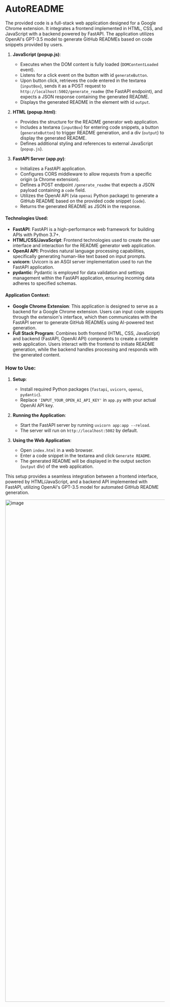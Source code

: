 # AutoREADME

The provided code is a full-stack web application designed for a Google Chrome extension. It integrates a frontend implemented in HTML, CSS, and JavaScript with a backend powered by FastAPI. The application utilizes OpenAI's GPT-3.5 model to generate GitHub READMEs based on code snippets provided by users.

1. **JavaScript (popup.js)**:
   - Executes when the DOM content is fully loaded (`DOMContentLoaded` event).
   - Listens for a click event on the button with id `generateButton`.
   - Upon button click, retrieves the code entered in the textarea (`inputBox`), sends it as a POST request to `http://localhost:5002/generate_readme` (the FastAPI endpoint), and expects a JSON response containing the generated README.
   - Displays the generated README in the element with id `output`.

2. **HTML (popup.html)**:
   - Provides the structure for the README generator web application.
   - Includes a textarea (`inputBox`) for entering code snippets, a button (`generateButton`) to trigger README generation, and a div (`output`) to display the generated README.
   - Defines additional styling and references to external JavaScript (`popup.js`).

3. **FastAPI Server (app.py)**:
   - Initializes a FastAPI application.
   - Configures CORS middleware to allow requests from a specific origin (a Chrome extension).
   - Defines a POST endpoint `/generate_readme` that expects a JSON payload containing a `code` field.
   - Utilizes the OpenAI API (via `openai` Python package) to generate a GitHub README based on the provided code snippet (`code`).
   - Returns the generated README as JSON in the response.

#### Technologies Used:
- **FastAPI**: FastAPI is a high-performance web framework for building APIs with Python 3.7+.
- **HTML/CSS/JavaScript**: Frontend technologies used to create the user interface and interaction for the README generator web application.
- **OpenAI API**: Provides natural language processing capabilities, specifically generating human-like text based on input prompts.
- **uvicorn**: Uvicorn is an ASGI server implementation used to run the FastAPI application.
- **pydantic**: Pydantic is employed for data validation and settings management within the FastAPI application, ensuring incoming data adheres to specified schemas.

#### Application Context:
- **Google Chrome Extension**: This application is designed to serve as a backend for a Google Chrome extension. Users can input code snippets through the extension's interface, which then communicates with the FastAPI server to generate GitHub READMEs using AI-powered text generation.
- **Full Stack Program**: Combines both frontend (HTML, CSS, JavaScript) and backend (FastAPI, OpenAI API) components to create a complete web application. Users interact with the frontend to initiate README generation, while the backend handles processing and responds with the generated content.

### How to Use:
1. **Setup**:
   - Install required Python packages (`fastapi`, `uvicorn`, `openai`, `pydantic`).
   - Replace `'INPUT_YOUR_OPEN_AI_API_KEY'` in `app.py` with your actual OpenAI API key.

2. **Running the Application**:
   - Start the FastAPI server by running `uvicorn app:app --reload`.
   - The server will run on `http://localhost:5002` by default.

3. **Using the Web Application**:
   - Open `index.html` in a web browser.
   - Enter a code snippet in the textarea and click `Generate README`.
   - The generated README will be displayed in the output section (`output` div) of the web application.

This setup provides a seamless integration between a frontend interface, powered by HTML/JavaScript, and a backend API implemented with FastAPI, utilizing OpenAI's GPT-3.5 model for automated GitHub README generation.

<img width="1580" alt="image" src="https://github.com/iratansh/AutoREADME/assets/151393106/76bfcdd4-749e-4735-92c4-5d3a868d6153">
